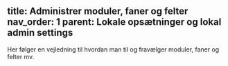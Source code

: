 title: Administrer moduler, faner og felter
nav_order: 1
parent: Lokale opsætninger og lokal admin settings
---
 
Her følger en vejledning til hvordan man til og fravælger moduler, faner og felter mv.
